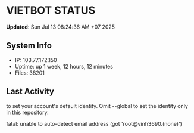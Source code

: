 # VIETBOT STATUS
**Updated**: Sun Jul 13 08:24:36 AM +07 2025

## System Info
- IP: 103.77.172.150
- Uptime: up 1 week, 12 hours, 12 minutes
- Files: 38201

## Last Activity

to set your account's default identity.
Omit --global to set the identity only in this repository.

fatal: unable to auto-detect email address (got 'root@vinh3690.(none)')

